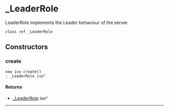 # _LeaderRole

LeaderRole implements the Leader behaviour of the server.


```pony
class ref _LeaderRole
```

## Constructors

### create

```pony
new iso create()
: _LeaderRole iso^
```

#### Returns

* [_LeaderRole](raft-_LeaderRole) iso^

---

